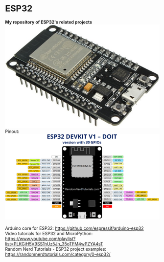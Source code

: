 # ESP32
<b>My repository of ESP32's related projects</b><br>
<img src="ESP32.jpg"><br>
Pinout: <br>
<img src="esp32_pinout.png"><br>                   
Arduino core for ESP32: https://github.com/espressif/arduino-esp32<br>
Video tutorials for ESP32 and MicroPython: https://www.youtube.com/playlist?list=PLKGiH5V9SS1hUz5Jh_35oTFM4wPZYA4sT<br>
Random Nerd Tutorials - ESP32 project examples: https://randomnerdtutorials.com/category/0-esp32/<br>
